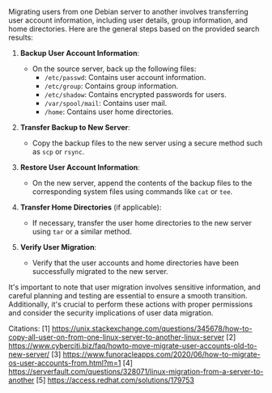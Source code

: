 ---
---


Migrating users from one Debian server to another involves transferring user account information, including user details, group information, and home directories. Here are the general steps based on the provided search results:

1. **Backup User Account Information**:
   - On the source server, back up the following files:
     - `/etc/passwd`: Contains user account information.
     - `/etc/group`: Contains group information.
     - `/etc/shadow`: Contains encrypted passwords for users.
     - `/var/spool/mail`: Contains user mail.
     - `/home`: Contains user home directories.

2. **Transfer Backup to New Server**:
   - Copy the backup files to the new server using a secure method such as `scp` or `rsync`.

3. **Restore User Account Information**:
   - On the new server, append the contents of the backup files to the corresponding system files using commands like `cat` or `tee`.

4. **Transfer Home Directories** (if applicable):
   - If necessary, transfer the user home directories to the new server using `tar` or a similar method.

5. **Verify User Migration**:
   - Verify that the user accounts and home directories have been successfully migrated to the new server.

It's important to note that user migration involves sensitive information, and careful planning and testing are essential to ensure a smooth transition. Additionally, it's crucial to perform these actions with proper permissions and consider the security implications of user data migration.

Citations:
[1] https://unix.stackexchange.com/questions/345678/how-to-copy-all-user-on-from-one-linux-server-to-another-linux-server
[2] https://www.cyberciti.biz/faq/howto-move-migrate-user-accounts-old-to-new-server/
[3] https://www.funoracleapps.com/2020/06/how-to-migrate-os-user-accounts-from.html?m=1
[4] https://serverfault.com/questions/328071/linux-migration-from-a-server-to-another
[5] https://access.redhat.com/solutions/179753
